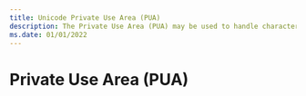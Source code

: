 ```yaml
---
title: Unicode Private Use Area (PUA)
description: The Private Use Area (PUA) may be used to handle characters currently not in the Unicode standard. 
ms.date: 01/01/2022
---
```


# Private Use Area (PUA)

